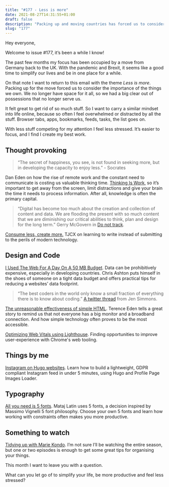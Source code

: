 ```yaml
---
title: "#177 - Less is more"
date: 2021-08-27T14:31:55+01:00
draft: false
description: "Packing up and moving countries has forced us to consider the importance of the things we own. Clearing out can be cathartic, helping you reduce stress and find your focus."
slug: "177"
---
```


Hey everyone,

Welcome to issue #177, it’s been a while I know!

The past few months my focus has been occupied by a move from Germany back to the UK. With the pandemic and Brexit, it seems like a good time to simplify our lives and be in one place for a while.

On that note I want to return to this email with the theme _Less is more_. Packing up for the move forced us to consider the importance of the things we own. We no longer have space for it all, so we had a big clear out of possessions that no longer serve us. 

It felt great to get rid of so much stuff. So I want to carry a similar mindset into life online, because so often I feel overwhelmed or distracted by all the stuff. Browser tabs, apps, bookmarks, feeds, tasks, the list goes on. 

With less stuff competing for my attention I feel less stressed. It’s easier to focus, and I find I create my best work.

## Thought provoking

> “The secret of happiness, you see, is not found in seeking more, but in developing the capacity to enjoy less.” - Socrates 

Dan Eden on how the rise of remote work and the constant need to communicate is costing us valuable thinking time. [Thinking Is Work](https://daneden.me/blog/2021/thinking-is-work), so it’s important to get away from the screen, limit distractions and give your brain the time it needs to process information. After all, knowledge is often the primary capital.

> “Digital has become too much about the creation and collection of content and data. We are flooding the present with so much content that we are diminishing our critical abilities to think, plan and design for the long term.” Gerry McGovern in [Do not track](https://gerrymcgovern.com/do-not-track/).

[Consume less, create more.](https://blog.tjcx.me/p/consume-less-create-more) TJCX on learning to write instead of submitting to the perils of modern technology.

## Design and Code

[I Used The Web For A Day On A 50 MB Budget](https://www.smashingmagazine.com/2019/07/web-on-50mb-budget/). Data can be prohibitively expensive, especially in developing countries. Chris Ashton puts himself in the shoes of someone on a tight data budget and offers practical tips for reducing a websites’ data footprint.

> “The best coders in the world only know a small fraction of everything there is to know about coding.” [A twitter thread](https://twitter.com/jensimmons/status/1022532179887353856?s=21) from Jen Simmons.

[The unreasonable effectiveness of simple HTML](https://shkspr.mobi/blog/2021/01/the-unreasonable-effectiveness-of-simple-html/). Terence Eden tells a great story to remind us that not everyone has a big monitor and a broadband connection. And how simple technology often proves to be the most accessible.

[Optimizing Web Vitals using Lighthouse](https://web.dev/optimize-vitals-lighthouse/). Finding opportunities to improve user-experience with Chrome's web tooling.

## Things by me

[Instagram on Hugo websites](https://harrycresswell.com/writing/instagram-hugo-websites/). Learn how to build a lightweight, GDPR compliant Instagram feed in under 5 minutes, using Hugo and Profile Page Images Loader.

## Typography

[All you need is 5 fonts](https://betterwebtype.com/articles/2021/06/07/all-you-need-is-5-fonts/). Mataj Latin uses 5 fonts, a decision inspired by Massimo Vignelli 5 font philosophy. Choose your own 5 fonts and learn how working with constraints often makes you more productive.

## Something to watch

[Tidying up with Marie Kondo](https://www.youtube.com/watch?v=WvyeapVBLWY). I’m not sure I’ll be watching the entire season, but one or two episodes is enough to get some great tips for organising your things.

This month I want to leave you with a question. 

What can you let go of to simplify your life, be more productive and feel less stressed?
